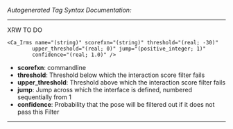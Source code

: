 _Autogenerated Tag Syntax Documentation:_

---
XRW TO DO

```
<Ca_Irms name="(string)" scorefxn="(string)" threshold="(real; -30)"
        upper_threshold="(real; 0)" jump="(positive_integer; 1)"
        confidence="(real; 1.0)" />
```

-   **scorefxn**: commandline
-   **threshold**: Threshold below which the interaction score filter fails
-   **upper_threshold**: Threshold above which the interaction score filter fails
-   **jump**: Jump across which the interface is defined, numbered sequentially from 1
-   **confidence**: Probability that the pose will be filtered out if it does not pass this Filter

---
